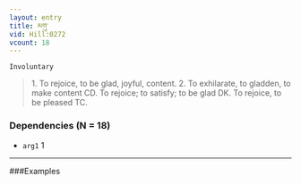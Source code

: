 ```yaml
---
layout: entry
title: མགུ་
vid: Hill:0272
vcount: 18
---
```

`Involuntary` 
> 1\.
 To rejoice, to be glad, joyful, content\.
 2\.
 To exhilarate, to gladden, to make content CD\.
 To rejoice; to satisfy; to be glad DK\.
 To rejoice, to be pleased TC\.

### Dependencies (N = 18)
* `arg1` 1

---

###Examples



